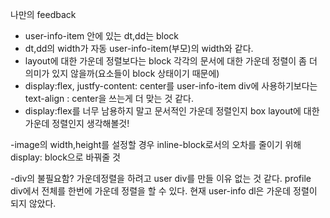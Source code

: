 나만의 feedback

- user-info-item 안에 있는 dt,dd는 block
- dt,dd의 width가 자동 user-info-item(부모)의 width와 같다.
- layout에 대한 가운데 정렬보다는 block 각각의 문서에 대한 가운데 정렬이 좀 더 의미가 있지 않을까(요소들이 block 상태이기 때문에)
- display:flex, justfy-content: center를 user-info-item div에 사용하기보다는 text-align : center을 쓰는게 더 맞는 것 같다.
- display:flex를 너무 남용하지 말고 문서적인 가운데 정렬인지 box layout에 대한 가운데 정렬인지 생각해볼것!

-image의 width,height를 설정할 경우 inline-block로서의 오차를 줄이기 위해 display: block으로 바꿔줄 것

-div의 불필요함? 가운데정렬을 하려고 user div를 만들 이유 없는 것 같다. profile div에서 전체를 한번에 가운데 정렬을 할 수 있다. 현재 user-info dl은 가운데 정렬이 되지 않았다.
